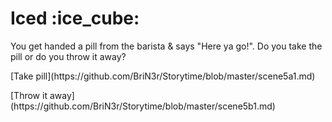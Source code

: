 <h1>Iced :ice_cube:</h1>

<p>You get handed a pill from the barista & says "Here ya go!". Do you take the pill or do you throw it away?</p>

<p>[Take pill](https://github.com/BriN3r/Storytime/blob/master/scene5a1.md)</p>

<p>[Throw it away](https://github.com/BriN3r/Storytime/blob/master/scene5b1.md)</p>